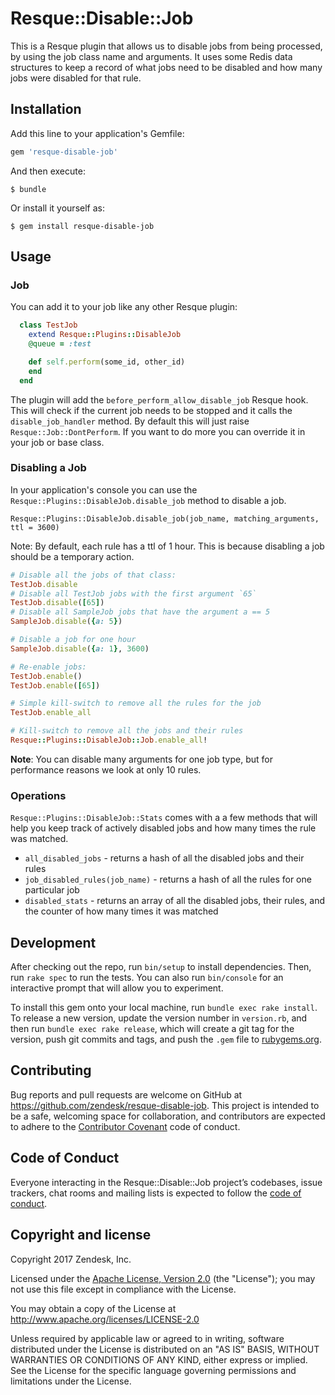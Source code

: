# Resque::Disable::Job

This is a Resque plugin that allows us to disable jobs from being processed, by using the job class name and arguments.
It uses some Redis data structures to keep a record of what jobs need to be disabled and how many jobs were disabled for that rule.

## Installation

Add this line to your application's Gemfile:

```ruby
gem 'resque-disable-job'
```

And then execute:

    $ bundle

Or install it yourself as:

    $ gem install resque-disable-job

## Usage

### Job
You can add it to your job like any other Resque plugin:

```ruby
  class TestJob
    extend Resque::Plugins::DisableJob
    @queue = :test

    def self.perform(some_id, other_id)
    end
  end
```
The plugin will add the `before_perform_allow_disable_job` Resque hook. This will check if the current job needs to be stopped and it calls the `disable_job_handler` method.
By default this will just raise `Resque::Job::DontPerform`. If you want to do more you can override it in your job or base class.

### Disabling a Job

In your application's console you can use the `Resque::Plugins::DisableJob.disable_job` method to disable a job.

`Resque::Plugins::DisableJob.disable_job(job_name, matching_arguments, ttl = 3600)`

Note: By default, each rule has a ttl of 1 hour. This is because disabling a job should be a temporary action.

```ruby
# Disable all the jobs of that class:
TestJob.disable
# Disable all TestJob jobs with the first argument `65` 
TestJob.disable([65])
# Disable all SampleJob jobs that have the argument a == 5
SampleJob.disable({a: 5})

# Disable a job for one hour
SampleJob.disable({a: 1}, 3600)

# Re-enable jobs:
TestJob.enable()
TestJob.enable([65])

# Simple kill-switch to remove all the rules for the job
TestJob.enable_all

# Kill-switch to remove all the jobs and their rules
Resque::Plugins::DisableJob::Job.enable_all!
```

**Note**: You can disable many arguments for one job type, but for performance reasons we look at only 10 rules.

### Operations

`Resque::Plugins::DisableJob::Stats` comes with a a few methods that will help you keep track of actively disabled jobs and how many times the rule was matched.

* `all_disabled_jobs` - returns a hash of all the disabled jobs and their rules 
* `job_disabled_rules(job_name)` - returns a hash of all the rules for one particular job 
* `disabled_stats` - returns an array of all the disabled jobs, their rules, and the counter of how many times it was matched 

## Development

After checking out the repo, run `bin/setup` to install dependencies. Then, run `rake spec` to run the tests. You can also run `bin/console` for an interactive prompt that will allow you to experiment.

To install this gem onto your local machine, run `bundle exec rake install`. To release a new version, update the version number in `version.rb`, and then run `bundle exec rake release`, which will create a git tag for the version, push git commits and tags, and push the `.gem` file to [rubygems.org](https://rubygems.org).

## Contributing

Bug reports and pull requests are welcome on GitHub at https://github.com/zendesk/resque-disable-job. This project is intended to be a safe, welcoming space for collaboration, and contributors are expected to adhere to the [Contributor Covenant](http://contributor-covenant.org) code of conduct.

## Code of Conduct

Everyone interacting in the Resque::Disable::Job project’s codebases, issue trackers, chat rooms and mailing lists is expected to follow the [code of conduct](https://github.com/zendesk/resque-disable-job/blob/master/CODE_OF_CONDUCT.md).

## Copyright and license

Copyright 2017 Zendesk, Inc.

Licensed under the [Apache License, Version 2.0](https://opensource.org/licenses/Apache-2.0) (the "License"); you may not use this file except in compliance with the License.

You may obtain a copy of the License at
http://www.apache.org/licenses/LICENSE-2.0

Unless required by applicable law or agreed to in writing, software distributed under the License is distributed on an "AS IS" BASIS, WITHOUT WARRANTIES OR CONDITIONS OF ANY KIND, either express or implied. See the License for the specific language governing permissions and limitations under the License.
